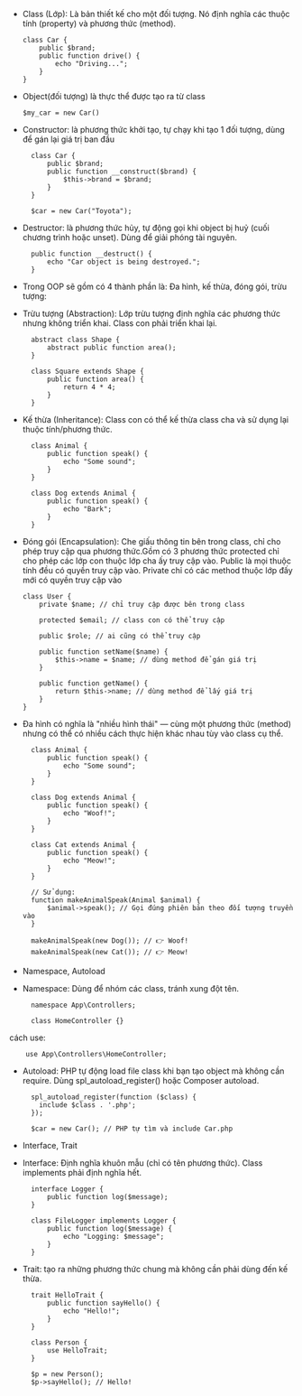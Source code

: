- Class (Lớp): Là bản thiết kế cho một đối tượng. Nó định nghĩa các thuộc tính (property) và phương thức (method).

      class Car {
          public $brand;
          public function drive() {
              echo "Driving...";
          }
      }

- Object(đối tượng) là thực thể được tạo ra từ class
    
      $my_car = new Car()

- Constructor: là phương thức khởi tạo, tự chạy khi tạo 1 đối tượng, dùng để gán lại giá trị ban đầu

        class Car {
            public $brand;
            public function __construct($brand) {
                $this->brand = $brand;
            }
        }
        
        $car = new Car("Toyota");

- Destructor: là phương thức hủy, tự động gọi khi object bị huỷ (cuối chương trình hoặc unset). Dùng để giải phóng tài nguyên.

        public function __destruct() {
            echo "Car object is being destroyed.";
        }

* Trong OOP sẽ gồm có 4 thành phần là: Đa hình, kế thừa, đóng gói, trừu tượng:

- Trừu tượng (Abstraction): Lớp trừu tượng định nghĩa các phương thức nhưng không triển khai. Class con phải triển khai lại.

        abstract class Shape {
            abstract public function area();
        }
        
        class Square extends Shape {
            public function area() {
                return 4 * 4;
            }
        }

- Kế thừa (Inheritance): Class con có thể kế thừa class cha và sử dụng lại thuộc tính/phương thức.

        class Animal {
            public function speak() {
                echo "Some sound";
            }
        }
        
        class Dog extends Animal {
            public function speak() {
                echo "Bark";
            }
        }

- Đóng gói (Encapsulation): Che giấu thông tin bên trong class, chỉ cho phép truy cập qua phương thức.Gồm có 3 phương thức protected chỉ cho phép các lớp con thuộc lớp cha ấy truy cập vào. Public là mọi thuộc tính đều có quyền truy cập vào. Private chỉ có các method thuộc lớp đấy mới có quyền truy cập vào

      class User {
          private $name; // chỉ truy cập được bên trong class
        
          protected $email; // class con có thể truy cập
        
          public $role; // ai cũng có thể truy cập
        
          public function setName($name) {
              $this->name = $name; // dùng method để gán giá trị
          }
        
          public function getName() {
              return $this->name; // dùng method để lấy giá trị
          }
      }

- Đa hình có nghĩa là "nhiều hình thái" — cùng một phương thức (method) nhưng có thể có nhiều cách thực hiện khác nhau tùy vào class cụ thể.

        class Animal {
            public function speak() {
                echo "Some sound";
            }
        }
        
        class Dog extends Animal {
            public function speak() {
                echo "Woof!";
            }
        }
        
        class Cat extends Animal {
            public function speak() {
                echo "Meow!";
            }
        }
        
        // Sử dụng:
        function makeAnimalSpeak(Animal $animal) {
            $animal->speak(); // Gọi đúng phiên bản theo đối tượng truyền vào
        }
        
        makeAnimalSpeak(new Dog()); // 👉 Woof!
        makeAnimalSpeak(new Cat()); // 👉 Meow!

* Namespace, Autoload
- Namespace: Dùng để nhóm các class, tránh xung đột tên.

        namespace App\Controllers;
        
        class HomeController {}

cách use: 

        use App\Controllers\HomeController;

- Autoload: PHP tự động load file class khi bạn tạo object mà không cần require. Dùng spl_autoload_register() hoặc Composer autoload.

        spl_autoload_register(function ($class) {
          include $class . '.php';
        });
        
        $car = new Car(); // PHP tự tìm và include Car.php

* Interface, Trait
- Interface: Định nghĩa khuôn mẫu (chỉ có tên phương thức). Class implements phải định nghĩa hết.

        interface Logger {
            public function log($message);
        }
        
        class FileLogger implements Logger {
            public function log($message) {
                echo "Logging: $message";
            }
        }

- Trait: tạo ra những phương thức chung mà không cần phải dùng đến kế thừa.

        trait HelloTrait {
            public function sayHello() {
                echo "Hello!";
            }
        }
        
        class Person {
            use HelloTrait;
        }
        
        $p = new Person();
        $p->sayHello(); // Hello!
